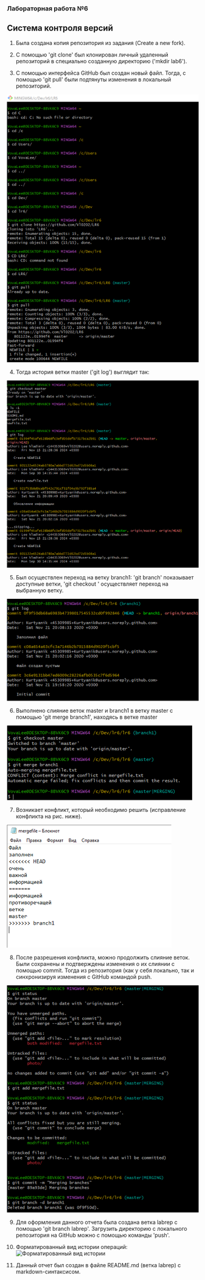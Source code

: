 ### Лабораторная работа №6

## Система контроля версий

  1. Была создана копия репозитория из задания (Create a new fork).

  2. С помощью 'git clone' был клонирован личный удаленный репозиторий в специально созданную директорию ('mkdir lab6').

  3. С помощью интерфейса GitHub был создан новый файл. Тогда, с помощью 'git pull' были подтянуты изменения в локальный репозиторий.

![Клонирование и подтягивание](https://github.com/Vl0202/LR6/blob/report1/photo/скрин%201.png)

  4. Тогда история ветки master ('git log') выглядит так:

![История ветки мастер](https://github.com/Vl0202/LR6/blob/report1/photo/скрин%202.png)

  5. Был осуществлен переход на ветку branch1: 'git branch' показывает доступные ветки, 'git checkout <branch1>' осуществляет переход на выбранную ветку.


![История ветки branch1](https://github.com/Vl0202/LR6/blob/report1/photo/скрин%203.png)

  6. Выполнено слияние веток master и branch1 в ветку master с помощью 'git merge branch1', находясь в ветке master

![Слияние веток](https://github.com/Vl0202/LR6/blob/report1/photo/скрин%204.png)

  7. Возникает конфликт, который необходимо решить (исправление конфликта на рис. ниже).

![Конфликт](https://github.com/Vl0202/LR6/blob/report1/photo/скрин%205.png)

  8. После разрешения конфликта, можно продолжить слияние веток. Были сохранены и подтверждены изменения о их слиянии с помощью commit. Тогда из репозитория (как у себя локально, так и синхронизируя изменения с GitHub командой push.
  
![Конфликт](https://github.com/Vl0202/LR6/blob/report1/photo/скрин%206.png)
  
  9. Для оформления данного отчета была создана ветка labrep с помощью 'git branch labrep'. Загрузить директорию с локального репозитория на GitHub можно с помощью команды 'push'.

  10. Форматированный вид истории операций:
![Форматированный вид истории](https://github.com/paulchamomile/LR6/blob/labrep/screenshots/14.png)
  
  11. Данный отчет был создан в файле README.md (ветка labrep) с markdown-синтаксисом.
